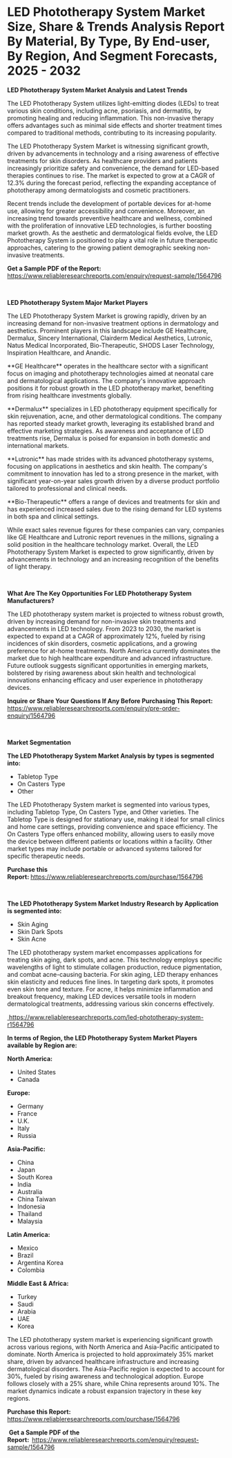 <p><h1>LED Phototherapy System Market Size, Share & Trends Analysis Report By Material, By Type, By End-user, By Region, And Segment Forecasts, 2025 - 2032</h1></p><p><strong>LED Phototherapy System Market Analysis and Latest Trends</strong></p>
<p><p>The LED Phototherapy System utilizes light-emitting diodes (LEDs) to treat various skin conditions, including acne, psoriasis, and dermatitis, by promoting healing and reducing inflammation. This non-invasive therapy offers advantages such as minimal side effects and shorter treatment times compared to traditional methods, contributing to its increasing popularity.</p><p>The LED Phototherapy System Market is witnessing significant growth, driven by advancements in technology and a rising awareness of effective treatments for skin disorders. As healthcare providers and patients increasingly prioritize safety and convenience, the demand for LED-based therapies continues to rise. The market is expected to grow at a CAGR of 12.3% during the forecast period, reflecting the expanding acceptance of phototherapy among dermatologists and cosmetic practitioners.</p><p>Recent trends include the development of portable devices for at-home use, allowing for greater accessibility and convenience. Moreover, an increasing trend towards preventive healthcare and wellness, combined with the proliferation of innovative LED technologies, is further boosting market growth. As the aesthetic and dermatological fields evolve, the LED Phototherapy System is positioned to play a vital role in future therapeutic approaches, catering to the growing patient demographic seeking non-invasive treatments.</p></p>
<p><strong>Get a Sample PDF of the Report:&nbsp;</strong> <a href="https://www.reliableresearchreports.com/enquiry/request-sample/1564796?utm_campaign=3582&utm_medium=2&utm_source=Github&utm_content=ia&utm_term=13042025&utm_id=led-phototherapy-system">https://www.reliableresearchreports.com/enquiry/request-sample/1564796</a></p>
<p>&nbsp;</p>
<p><strong>LED Phototherapy System Major Market Players</strong></p>
<p><p>The LED Phototherapy System Market is growing rapidly, driven by an increasing demand for non-invasive treatment options in dermatology and aesthetics. Prominent players in this landscape include GE Healthcare, Dermalux, Sincery International, Clairderm Medical Aesthetics, Lutronic, Natus Medical Incorporated, Bio-Therapeutic, SHODS Laser Technology, Inspiration Healthcare, and Anandic.</p><p>**GE Healthcare** operates in the healthcare sector with a significant focus on imaging and phototherapy technologies aimed at neonatal care and dermatological applications. The company's innovative approach positions it for robust growth in the LED phototherapy market, benefiting from rising healthcare investments globally.</p><p>**Dermalux** specializes in LED phototherapy equipment specifically for skin rejuvenation, acne, and other dermatological conditions. The company has reported steady market growth, leveraging its established brand and effective marketing strategies. As awareness and acceptance of LED treatments rise, Dermalux is poised for expansion in both domestic and international markets.</p><p>**Lutronic** has made strides with its advanced phototherapy systems, focusing on applications in aesthetics and skin health. The company's commitment to innovation has led to a strong presence in the market, with significant year-on-year sales growth driven by a diverse product portfolio tailored to professional and clinical needs.</p><p>**Bio-Therapeutic** offers a range of devices and treatments for skin and has experienced increased sales due to the rising demand for LED systems in both spa and clinical settings.</p><p>While exact sales revenue figures for these companies can vary, companies like GE Healthcare and Lutronic report revenues in the millions, signaling a solid position in the healthcare technology market. Overall, the LED Phototherapy System Market is expected to grow significantly, driven by advancements in technology and an increasing recognition of the benefits of light therapy.</p></p>
<p>&nbsp;</p>
<p><strong>What Are The Key Opportunities For LED Phototherapy System Manufacturers?</strong></p>
<p><p>The LED phototherapy system market is projected to witness robust growth, driven by increasing demand for non-invasive skin treatments and advancements in LED technology. From 2023 to 2030, the market is expected to expand at a CAGR of approximately 12%, fueled by rising incidences of skin disorders, cosmetic applications, and a growing preference for at-home treatments. North America currently dominates the market due to high healthcare expenditure and advanced infrastructure. Future outlook suggests significant opportunities in emerging markets, bolstered by rising awareness about skin health and technological innovations enhancing efficacy and user experience in phototherapy devices.</p></p>
<p><strong>Inquire or Share Your Questions If Any Before Purchasing This Report:</strong> <a href="https://www.reliableresearchreports.com/enquiry/pre-order-enquiry/1564796?utm_campaign=3582&utm_medium=2&utm_source=Github&utm_content=ia&utm_term=13042025&utm_id=led-phototherapy-system">https://www.reliableresearchreports.com/enquiry/pre-order-enquiry/1564796</a></p>
<p>&nbsp;</p>
<p><strong>Market Segmentation</strong></p>
<p><strong>The LED Phototherapy System Market Analysis by types is segmented into:</strong></p>
<p><ul><li>Tabletop Type</li><li>On Casters Type</li><li>Other</li></ul></p>
<p><p>The LED Phototherapy System market is segmented into various types, including Tabletop Type, On Casters Type, and Other varieties. The Tabletop Type is designed for stationary use, making it ideal for small clinics and home care settings, providing convenience and space efficiency. The On Casters Type offers enhanced mobility, allowing users to easily move the device between different patients or locations within a facility. Other market types may include portable or advanced systems tailored for specific therapeutic needs.</p></p>
<p><strong>Purchase this Report:&nbsp;</strong><a href="https://www.reliableresearchreports.com/purchase/1564796?utm_campaign=3582&utm_medium=2&utm_source=Github&utm_content=ia&utm_term=13042025&utm_id=led-phototherapy-system">https://www.reliableresearchreports.com/purchase/1564796</a></p>
<p>&nbsp;</p>
<p><strong>The LED Phototherapy System Market Industry Research by Application is segmented into:</strong></p>
<p><ul><li>Skin Aging</li><li>Skin Dark Spots</li><li>Skin Acne</li></ul></p>
<p><p>The LED phototherapy system market encompasses applications for treating skin aging, dark spots, and acne. This technology employs specific wavelengths of light to stimulate collagen production, reduce pigmentation, and combat acne-causing bacteria. For skin aging, LED therapy enhances skin elasticity and reduces fine lines. In targeting dark spots, it promotes even skin tone and texture. For acne, it helps minimize inflammation and breakout frequency, making LED devices versatile tools in modern dermatological treatments, addressing various skin concerns effectively.</p></p>
<p><a href="https://www.reliableresearchreports.com/led-phototherapy-system-r1564796?utm_campaign=3582&utm_medium=2&utm_source=Github&utm_content=ia&utm_term=13042025&utm_id=led-phototherapy-system">&nbsp;https://www.reliableresearchreports.com/led-phototherapy-system-r1564796</a></p>
<p><strong>In terms of Region, the LED Phototherapy System Market Players available by Region are:</strong></p>
<p>
    <p> <strong> North America: </strong>
        <ul>
            <li>United States</li>
            <li>Canada</li>
        </ul>
        </p> 
    <p> <strong> Europe: </strong>
        <ul>
            <li>Germany</li>
            <li>France</li>
            <li>U.K.</li>
            <li>Italy</li>
            <li>Russia</li>
        </ul>
        </p> 
    <p> <strong> Asia-Pacific: </strong>
        <ul>
            <li>China</li>
            <li>Japan</li>
            <li>South Korea</li>
            <li>India</li>
            <li>Australia</li>
            <li>China Taiwan</li>
            <li>Indonesia</li>
            <li>Thailand</li>
            <li>Malaysia</li>
        </ul>
        </p> 
    <p> <strong> Latin America: </strong>
        <ul>
            <li>Mexico</li>
            <li>Brazil</li>
            <li>Argentina Korea</li>
            <li>Colombia</li>
        </ul>
        </p> 
    <p> <strong> Middle East & Africa: </strong>
        <ul>
            <li>Turkey</li>
            <li>Saudi</li>
            <li>Arabia</li>
            <li>UAE</li>
            <li>Korea</li>
        </ul>
    </p>
    </p>
<p><p>The LED phototherapy system market is experiencing significant growth across various regions, with North America and Asia-Pacific anticipated to dominate. North America is projected to hold approximately 35% market share, driven by advanced healthcare infrastructure and increasing dermatological disorders. The Asia-Pacific region is expected to account for 30%, fueled by rising awareness and technological adoption. Europe follows closely with a 25% share, while China represents around 10%. The market dynamics indicate a robust expansion trajectory in these key regions.</p></p>
<p><strong>Purchase this Report: </strong><a href="https://www.reliableresearchreports.com/purchase/1564796?utm_campaign=3582&utm_medium=2&utm_source=Github&utm_content=ia&utm_term=13042025&utm_id=led-phototherapy-system">https://www.reliableresearchreports.com/purchase/1564796</a></p>
<p>&nbsp;<strong>Get a Sample PDF of the Report:&nbsp;&nbsp;</strong><a href="https://www.reliableresearchreports.com/enquiry/request-sample/1564796?utm_campaign=3582&utm_medium=2&utm_source=Github&utm_content=ia&utm_term=13042025&utm_id=led-phototherapy-system">https://www.reliableresearchreports.com/enquiry/request-sample/1564796</a></p>
<p><strong></strong></p>
<p><p></p><p></p><p></p></p>